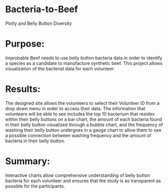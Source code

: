 # Bacteria-to-Beef
Plotly and Belly Button Diversity

# Purpose:
Improbable Beef needs to use belly button bacteria data in order to identify a species as a candidate to manufacture synthetic beef.  This project allows visualization of  the bacterial data for each volunteer. 

# Results:
 The designed site allows the volunteers to select their Volunteer ID from a drop down menu in order to access their data. The information that volunteers will be able to see includes the top 10 bacterium that resides within their belly buttons on a bar chart, the amount of each bacteria found in their belly button visualized through a bubble chart, and the frequency of washing their belly button undergoes in a gauge chart to allow them to see a possible connection between washing frequency and the amount of bacteria in their belly button.
 
# Summary:
 Interactive charts allow comprehensive understanding of belly button bacteria for each volunteer and ensures that the study is as transparent as possible for the participants.
